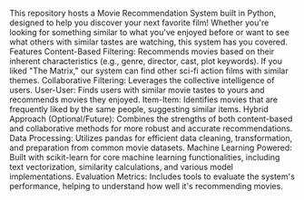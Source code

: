 This repository hosts a Movie Recommendation System built in Python, designed to help you discover your next favorite film! Whether you're looking for something similar to what you've enjoyed before or want to see what others with similar tastes are watching, this system has you covered.
Features
Content-Based Filtering: Recommends movies based on their inherent characteristics (e.g., genre, director, cast, plot keywords). If you liked "The Matrix," our system can find other sci-fi action films with similar themes.
Collaborative Filtering: Leverages the collective intelligence of users.
User-User: Finds users with similar movie tastes to yours and recommends movies they enjoyed.
Item-Item: Identifies movies that are frequently liked by the same people, suggesting similar items.
Hybrid Approach (Optional/Future): Combines the strengths of both content-based and collaborative methods for more robust and accurate recommendations.
Data Processing: Utilizes pandas for efficient data cleaning, transformation, and preparation from common movie datasets.
Machine Learning Powered: Built with scikit-learn for core machine learning functionalities, including text vectorization, similarity calculations, and various model implementations.
Evaluation Metrics: Includes tools to evaluate the system's performance, helping to understand how well it's recommending movies.
